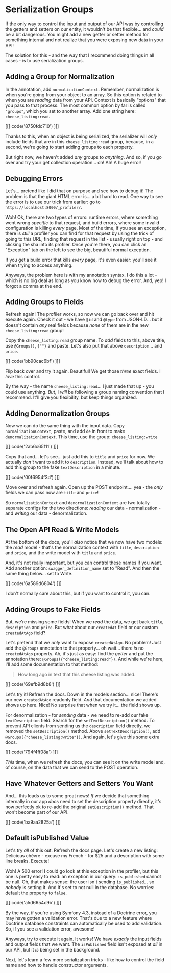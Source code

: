 # Serialization Groups

If the only way to control the input and output of our API was by controlling
the getters and setters on our entity, it wouldn't be that flexible... and
*could* be a bit dangerous. You might add a new getter or setter method for
something internal and not realize that you were exposing new data in your API!

The solution for this - and the way that I recommend doing things in all cases -
is to use serialization groups.

## Adding a Group for Normalization

In the annotation, add `normalizationContext`. Remember, normalization is
when you're going from your object to an array. So this option is related to when
you are *reading* data from your API. Context is basically "options" that you pass
to that process. The most common option by far is called `"groups"`, which you
set to another array. Add one string here: `cheese_listing:read`.

[[[ code('8750fdc710') ]]]

Thanks to this, when an object is being serialized, the serializer will *only*
include fields that are in this `cheese_listing:read` group, because, in a second,
we're going to start adding groups to each property.

But right now, we haven't added *any* groups to *anything*. And so, if you go over
and try your get collection operation... oh! Ah! A huge error!

## Debugging Errors

Let's... pretend like I did that on purpose and see how to debug it! The problem is
that the giant HTML error is... a bit hard to read. One way to see the error is
to use our trick from earlier: go to `https://localhost:8000/_profiler/`.

Woh! Ok, there are two types of errors: runtime errors, where something went wrong
*specific* to that request, and build errors, where some invalid configuration
is killing *every* page. Most of the time, if you see an exception, there is *still*
a profiler you can find for that request by using the trick of going to this URL,
finding that request in the list - usually right on top - and clicking the sha
into its profiler. Once you're there, you can click an "Exception" tab on the left
to see the big, beautiful normal exception.

If you get a build error that kills *every* page, it's even easier: you'll see it
when trying to access anything.

Anyways, the problem here is with my annotation syntax. I do this a lot - which
is no big deal as long as you know how to debug the error. And, yep! I forgot a
comma at the end.

## Adding Groups to Fields

Refresh again! The profiler works, so now we can go back over and hit execute again.
Check it out - we have `@id` and `@type` from JSON-LD... but it doesn't contain
*any* real fields because *none* of them are in the new `cheese_listing:read` group!

Copy the `cheese_listing:read` group name. To *add* fields to this, above title,
use `@Groups()`, `{""}` and paste. Let's also put that above `description`...
and `price`.

[[[ code('bb90cac6bf') ]]]

Flip back over and try it again. Beautiful! We get those *three* exact fields.
I *love* this control.

By the way - the name `cheese_listing:read`... I just made that up - you could
use anything. *But*, I *will* be following a group naming convention that I
recommend. It'll give you flexibility, but keep things organized.

## Adding Denormalization Groups

Now we can do the same thing with the input data. Copy `normalizationContext`,
paste, and add `de` in front to make `denormalizationContext`. This time, use
the group: `cheese_listing:write`

[[[ code('2ab6c65f11') ]]]

Copy that and... let's see... just add this to `title` and `price` for now. We
actually *don't* want to add it to `description`. Instead, we'll talk about how
to add this group to the fake `textDescription` in a minute.

[[[ code('00f6954f3d') ]]]

Move over and refresh again. Open up the POST endpoint.... yea - the *only* fields
we can pass now are `title` and `price`!

So `normalizationContext` and `denormalizationContext` are two totally separate
configs for the two directions: *reading* our data - normalization - and *writing*
our data - denormalization.

## The Open API Read & Write Models

At the bottom of the docs, you'll *also* notice that we now have two models: the
*read* model - that's the normalization context with `title`, `description` and
`price`, and the write model with `title` and `price`.

And, it's not really important, but you can control these names if you want. Add
another option: `swagger_definition_name` set to "Read". And then the same thing
below... set to Write.

[[[ code('6a589d6804') ]]]

I don't normally care about this, but if you want to control it, you can.

## Adding Groups to Fake Fields

But, we're missing some fields! When we *read* the data, we get back `title`,
`description` and `price`. But what about our `createdAt` field or our
custom `createdAtAgo` field?

Let's pretend that we *only* want to expose `createdAtAgo`. No problem! Just add
the `@Groups` annotation to that property... oh wait... there *is* no `createdAtAgo`
property. Ah, it's just as easy: find the *getter* and put the annotation there:
`@Groups({"cheese_listing:read"})`. And while we're here, I'll add some documentation
to that method:

> How long ago in text that this cheese listing was added.

[[[ code('69efb9d8b8') ]]]

Let's try it! Refresh the docs. Down in the models section... nice! There's our
new `createdAtAgo` readonly field. *And* that documentation we added shows up
here. Nice! No surprise that when we try it... the field shows up.

For denormalization - for *sending* data - we need to re-add our fake `textDescription`
field. Search for the `setTextDescription()` method. To prevent API clients from
sending us the `description` field directly, we removed the `setDescription()` method.
Above `setTextDescription()`, add `@Groups({"cheese_listing:write"})`. And again,
let's give this some extra docs.

[[[ code('794f4ff08a') ]]]

*This* time, when we refresh the docs, you can see it on the write model and, of
course, on the data that we can send to the POST operation.

## Have Whatever Getters and Setters You Want

And... this leads us to some great news! *If* we decide that something internally
in our app *does* need to set the description property directly, it's now perfectly
ok to re-add the original `setDescription()` method. That won't become part of our API.

[[[ code('ba9aa2825a') ]]]

## Default isPublished Value

Let's try *all* of this out. Refresh the docs page. Let's create
a new listing: Delicious chèvre - excuse my French - for $25 and a description
with some line breaks. Execute!

Woh! A 500 error! I could go look at this exception in the profiler, but this one
is pretty easy to read: an exception in our query: `is_published` cannot be null.
Oh, that makes sense: the user isn't sending `is_published`... so *nobody* is setting
it. And it's set to not null in the database. No worries: default the property
to `false`.

[[[ code('a5d6654c9b') ]]]

By the way, if you're using Symfony 4.3, instead of a Doctrine error, you may
have gotten a validation error. That's due to a new feature where Doctrine database
constraints can automatically be used to add validation. So, if you see a validation
error, awesome!

Anyways, try to execute it again. It works! We have *exactly* the input fields
and output fields that we want. The `isPublished` field isn't exposed at *all* in
our API, but it *is* being set in the background.

Next, let's learn a few more serialization tricks - like how to control the field
name and how to handle constructor arguments.
